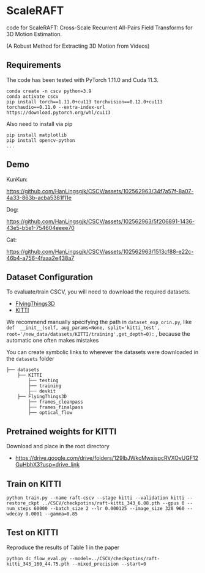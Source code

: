 # ScaleRAFT
code for ScaleRAFT: Cross-Scale Recurrent All-Pairs Field Transforms for 3D Motion Estimation.

(A Robust Method for Extracting 3D Motion from Videos)


## Requirements
The code has been tested with PyTorch 1.11.0 and Cuda 11.3.
```Shell
conda create -n cscv python=3.9
conda activate cscv
pip install torch==1.11.0+cu113 torchvision==0.12.0+cu113 torchaudio==0.11.0 --extra-index-url https://download.pytorch.org/whl/cu113
```

Also need to install via pip
```Shell
pip install matplotlib
pip install opencv-python
...
```
## Demo
KunKun:

https://github.com/HanLingsgjk/CSCV/assets/102562963/34f7a57f-8a07-4a33-863b-acba5381f11e

Dog:


https://github.com/HanLingsgjk/CSCV/assets/102562963/5f206891-1436-43e5-b5e1-754604eeee70



Cat:

https://github.com/HanLingsgjk/CSCV/assets/102562963/1513cf88-e22c-46b4-a756-4faaa2e438a7




## Dataset Configuration
To evaluate/train CSCV, you will need to download the required datasets. 
* [FlyingThings3D](https://lmb.informatik.uni-freiburg.de/resources/datasets/SceneFlowDatasets.en.html)
* [KITTI](http://www.cvlibs.net/datasets/kitti/eval_scene_flow.php?benchmark=flow)

We recommend manually specifying the path in `dataset_exp_orin.py`, like `def  __init__(self, aug_params=None, split='kitti_test', root='/new_data/datasets/KITTI/training',get_depth=0):` , because the automatic one often makes mistakes

You can create symbolic links to wherever the datasets were downloaded in the `datasets` folder
```Shell
├── datasets
    ├── KITTI
        ├── testing
        ├── training
        ├── devkit
    ├── FlyingThings3D
        ├── frames_cleanpass
        ├── frames_finalpass
        ├── optical_flow
```
## Pretrained weights for KITTI
Download and place in the root directory
* https://drive.google.com/drive/folders/129lbJWkcMwxispcRVXOvUGF12GuHbhX3?usp=drive_link

## Train on KITTI
```Shell
python train.py --name raft-cscv --stage kitti --validation kitti --restore_ckpt ../CSCV/checkpotins/raft-kitti_343_6.08.pth --gpus 0 --num_steps 60000 --batch_size 2 --lr 0.000125 --image_size 320 960 --wdecay 0.0001 --gamma=0.85
```

## Test on KITTI
Reproduce the results of Table 1 in the paper
```Shell
python dc_flow_eval.py --model=../CSCV/checkpotins/raft-kitti_343_160_44.75.pth --mixed_precision --start=0
```
